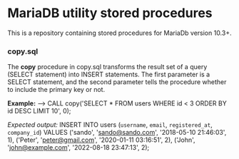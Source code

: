 # MariaDB utility stored procedures

This is a repository containing stored procedures for MariaDb version 10.3+.

### copy.sql

The **copy** procedure in copy.sql transforms the result set of a query (SELECT statement) into INSERT statements. The first parameter is a SELECT statement, and the second parameter tells the procedure whether to include the primary key or not.

**Example:**
--> CALL copy('SELECT * FROM users WHERE id < 3 ORDER BY id DESC LIMIT 10', 0);

*Expected output:*
INSERT INTO users (`username`, `email`, `registered_at`, `company_id`) VALUES 
('sando', 'sando@sando.com', '2018-05-10 21:46:03', 1),
('Peter', 'peter@gmail.com', '2020-01-11 03:16:51', 2),
('John', 'john@example.com', '2022-08-18 23:47:13', 2);